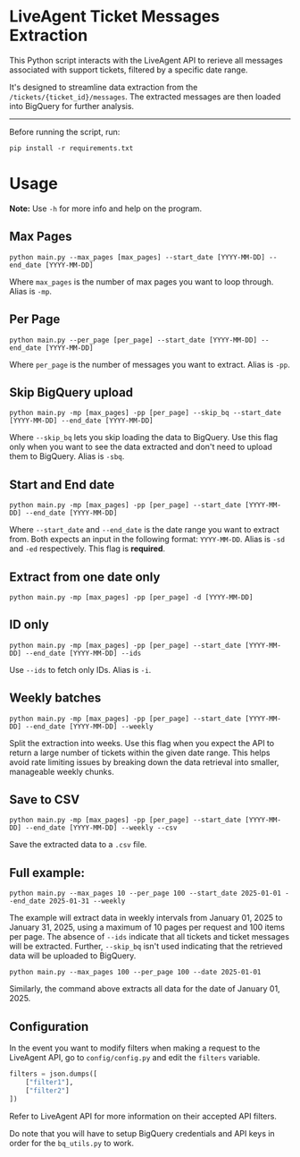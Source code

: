 # LiveAgent Ticket Messages Extraction

This Python script interacts with the LiveAgent API to rerieve all messages associated with support tickets, filtered by a specific date range.

It's designed to streamline data extraction from the `/tickets/{ticket_id}/messages`. The extracted messages are then loaded into BigQuery for further analysis.

---

Before running the script, run:

```
pip install -r requirements.txt
```

# Usage

**Note:** Use `-h` for more info and help on the program.

## Max Pages
```
python main.py --max_pages [max_pages] --start_date [YYYY-MM-DD] --end_date [YYYY-MM-DD]
```
Where `max_pages` is the number of max pages you want to loop through. Alias is `-mp`.

## Per Page
```
python main.py --per_page [per_page] --start_date [YYYY-MM-DD] --end_date [YYYY-MM-DD]
```
Where `per_page` is the number of messages you want to extract. Alias is `-pp`.

## Skip BigQuery upload
```
python main.py -mp [max_pages] -pp [per_page] --skip_bq --start_date [YYYY-MM-DD] --end_date [YYYY-MM-DD]
```
Where `--skip_bq` lets you skip loading the data to BigQuery. Use this flag only when you want to see the data extracted and don't need to upload them to BigQuery. Alias is `-sbq`.

## Start and End date
```
python main.py -mp [max_pages] -pp [per_page] --start_date [YYYY-MM-DD] --end_date [YYYY-MM-DD]
```
Where `--start_date` and `--end_date` is the date range you want to extract from. Both expects an input in the following format: `YYYY-MM-DD`. Alias is `-sd` and `-ed` respectively. This flag is **required**.

## Extract from one date only
```
python main.py -mp [max_pages] -pp [per_page] -d [YYYY-MM-DD]
```

## ID only
```
python main.py -mp [max_pages] -pp [per_page] --start_date [YYYY-MM-DD] --end_date [YYYY-MM-DD] --ids
```
Use `--ids` to fetch only IDs. Alias is `-i`.

## Weekly batches
```
python main.py -mp [max_pages] -pp [per_page] --start_date [YYYY-MM-DD] --end_date [YYYY-MM-DD] --weekly
```
Split the extraction into weeks. Use this flag when you expect the API to return a large number of tickets within the given date range. This helps avoid rate limiting issues by breaking down the data retrieval into smaller, manageable weekly chunks.

## Save to CSV
```
python main.py -mp [max_pages] -pp [per_page] --start_date [YYYY-MM-DD] --end_date [YYYY-MM-DD] --weekly --csv
```
Save the extracted data to a `.csv` file.

## Full example:
```
python main.py --max_pages 10 --per_page 100 --start_date 2025-01-01 --end_date 2025-01-31 --weekly
```
The example will extract data in weekly intervals from January 01, 2025 to January 31, 2025, using a maximum of 10 pages per request and 100 items per page. The absence of `--ids` indicate that all tickets and ticket messages will be extracted. Further, `--skip_bq` isn't used indicating that the retrieved data will be uploaded to BigQuery.

```
python main.py --max_pages 100 --per_page 100 --date 2025-01-01
```
Similarly, the command above extracts all data for the date of January 01, 2025.

## Configuration
In the event you want to modify filters when making a request to the LiveAgent API, go to `config/config.py` and edit the `filters` variable.
```python
filters = json.dumps([
    ["filter1"],
    ["filter2"]
])
```
Refer to LiveAgent API for more information on their accepted API filters.

Do note that you will have to setup BigQuery credentials and API keys in order for the `bq_utils.py` to work.